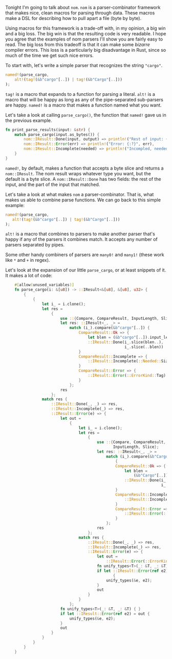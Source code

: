 Tonight I'm going to talk about `nom`. `nom` is a parser-combinator framework
that makes nice, clean macros for parsing through data. These macros make a
DSL for describing how to pull apart a file (byte by byte).

Using macros for this framework is a trade-off with, in my opinion, a big win
and a big loss. The big win is that the resulting code is very readable. I
hope you agree that the examples of nom parsers I'll show you are fairly easy
to read. The big loss from this tradeoff is that it can make some *bizarre* compiler
errors. This loss is a particularly big disadvantage in Rust, since so much
of the time we get such nice errors.

To start with, let's write a simple parser that recognizes the string `"cargo"`.

``` rust
named!(parse_cargo,
    alt!(tag!(&b"cargo"[..]) | tag!(&b"Cargo"[..]))
);
```

`tag!` is a macro that expands to a function for parsing a literal. `alt!` is a macro
that will be happy as long as any of the pipe-separated sub-parsers are happy. `named!` is
a macro that makes a function named what you want. 

Let's take a look at calling `parse_cargo()`, the function that `named!` gave us in the
previous example.

``` rust
fn print_parse_results(input: &str) {
    match parse_cargo(input.as_bytes()) {
        nom::IResult::Done(input, output) => println!("Rest of input: {:?} \n output: {:?}", input, output),
        nom::IResult::Error(err) => println!("Error: {:?}", err),
        nom::IResult::Incomplete(needed) => println!("Incompled, needed {:?}", needed),
    }
}
```

`named!`, by default, makes a function that accepts a byte slice and returns a `nom::IResult`.
The nom result wraps whatever type you want, but the default is a byte slice.
A `nom::IResult::Done` has two fields: the rest of the input, and the part of the input that matched.

Let's take a look at what makes `nom` a parser-combinator. That is, what makes us able to combine parse
functions. We can go back to this simple example:

 ``` rust
named!(parse_cargo,
    alt!(tag!(&b"cargo"[..]) | tag!(&b"Cargo"[..]))
);
```

`alt!` is a macro that combines to parsers to make another parser that's happy if any of the
parsers it combines match. It accepts any number of parsers separated by pipes.

Some other handy combiners of parsers are `many0!` and `many1!` (these work like `*` and `+` in regex).

Let's look at the expansion of our little `parse_cargo`, or at least snippets of it. It makes a lot of code:

``` rust
    #[allow(unused_variables)]
    fn parse_cargo(i: &[u8]) -> ::IResult<&[u8], &[u8], u32> {
        {
            {
                let i_ = i.clone();
                let res =
                    {
                        use ::{Compare, CompareResult, InputLength, Slice};
                        let res: ::IResult<_, _> =
                            match (i_).compare(&b"cargo"[..]) {
                                CompareResult::Ok => {
                                    let blen = (&b"cargo"[..]).input_len();
                                    ::IResult::Done(i_.slice(blen..),
                                                    i_.slice(..blen))
                                }
                                CompareResult::Incomplete => {
                                    ::IResult::Incomplete(::Needed::Size((&b"cargo"[..]).input_len()))
                                }
                                CompareResult::Error => {
                                    ::IResult::Error(::ErrorKind::Tag)
                                }
                            };
                        res
                    };
                match res {
                    ::IResult::Done(_, _) => res,
                    ::IResult::Incomplete(_) => res,
                    ::IResult::Error(e) => {
                        let out =
                            {
                                let i_ = i.clone();
                                let res =
                                    {
                                        use ::{Compare, CompareResult,
                                               InputLength, Slice};
                                        let res: ::IResult<_, _> =
                                            match (i_).compare(&b"Cargo"[..])
                                                {
                                                CompareResult::Ok => {
                                                    let blen =
                                                        (&b"Cargo"[..]).input_len();
                                                    ::IResult::Done(i_.slice(blen..),
                                                                    i_.slice(..blen))
                                                }
                                                CompareResult::Incomplete => {
                                                    ::IResult::Incomplete(::Needed::Size((&b"Cargo"[..]).input_len()))
                                                }
                                                CompareResult::Error => {
                                                    ::IResult::Error(::ErrorKind::Tag)
                                                }
                                            };
                                        res
                                    };
                                match res {
                                    ::IResult::Done(_, _) => res,
                                    ::IResult::Incomplete(_) => res,
                                    ::IResult::Error(e) => {
                                        let out =
                                            ::IResult::Error(::ErrorKind::Alt);
                                        fn unify_types<T>(_: &T, _: &T) { }
                                        if let ::IResult::Error(ref e2) = out
                                               {
                                            unify_types(&e, e2);
                                        }
                                        out
                                    }
                                }
                            };
                        fn unify_types<T>(_: &T, _: &T) { }
                        if let ::IResult::Error(ref e2) = out {
                            unify_types(&e, e2);
                        }
                        out
                    }
                }
            }
        }
    }
```